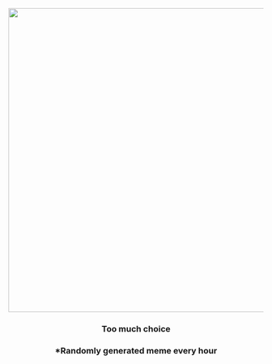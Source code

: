 <p align="center">
        <img src="https://i.redd.it/lggv2xzbwox81.jpg" width="600" height="600">
        </p>
        <h3 align="center">Too much choice</h3>
        <h3 align="center">*Randomly generated meme every hour</h3>
    
